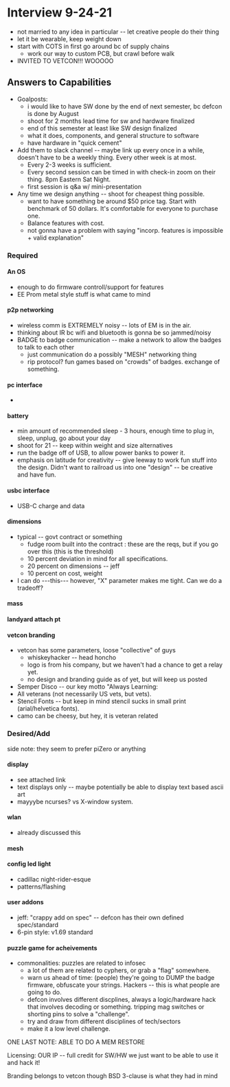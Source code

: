# Interview 9-24-21
* not married to any idea in particular -- let creative people do their thing
* let it be wearable, keep weight down
* start with COTS in first go around bc of supply chains
	* work our way to custom PCB, but crawl before walk
* INVITED TO VETCON!!! WOOOOO

## Answers to Capabilities 
* Goalposts:
	* i would like to have SW done by the end of next semester, bc defcon is done by August
	* shoot for 2 months lead time for sw and hardware finalized
	* end of this semester at least like SW design finalized
	* what it does, components, and general structure to software
	* have hardware in "quick cement"
* Add them to slack channel -- maybe link up every once in a while, doesn't have to be a weekly thing. Every other week is at most.
	* Every 2-3 weeks is sufficient.
	* Every second session can be timed in with check-in zoom on their thing. 8pm Eastern Sat Night.
	* first session is q&a w/ mini-presentation
* Any time we design anything -- shoot for cheapest thing possible.
	* want to have something be around $50 price tag. Start with benchmark of 50 dollars. It's comfortable for everyone to purchase one.
	* Balance features with cost.
	* not gonna have a problem with saying "incorp. features is impossible + valid explanation"

### Required

#### An OS
* enough to do firmware controll/support for features
* EE Prom metal style stuff is what came to mind

#### p2p networking
* wireless comm is EXTREMELY noisy -- lots of EM is in the air.
* thinking about IR bc wifi and bluetooth is gonna be so jammed/noisy
* BADGE to badge communication -- make a network to allow the badges to talk to each other
	* just communication do a possibly  "MESH" networking thing
	* rip protocol? fun games based on "crowds" of badges. exchange of something.

#### pc interface
* 
#### battery
* min amount of recommended sleep - 3 hours, enough time to plug in, sleep, unplug, go about your day
* shoot for 21 -- keep within weight and size alternatives
* run the badge off of USB, to allow power banks to power it.
* emphasis on latitude for creativity -- give leeway to work fun stuff into the design. Didn't want to railroad us into one "design" -- be creative and have fun.
 
#### usbc interface
* USB-C charge and data

#### dimensions
* typical -- govt contract or something
	* fudge room built into the contract : these are the reqs, but if you go over this (this is the threshold)
	* 10 percent deviation in mind for all specifications.
	* 20 percent on dimensions -- jeff
	* 10 percent on cost, weight 
* I can do ---this--- however, "X" parameter makes me tight. Can we do a tradeoff? 
#### mass

#### landyard attach pt

#### vetcon branding
* vetcon has some parameters, loose "collective" of guys
	* whiskeyhacker -- head honcho
	* logo is from his company, but we haven't had a chance to get a relay yet.
	* no design and branding guide as of yet, but will keep us posted
* Semper Disco -- our key motto "Always Learning:
* All veterans (not necessarily US vets, but vets).
* Stencil Fonts -- but keep in mind stencil sucks in small print (arial/helvetica fonts).
* camo can be cheesy, but hey, it is veteran related

### Desired/Add
side note: they seem to prefer piZero or anything 

#### display
* see attached link
* text displays only -- maybe potentially be able to display text based ascii art
* mayyybe ncurses? vs X-window system. 

#### wlan
* already discussed this
#### mesh

#### config led light
* cadillac night-rider-esque
* patterns/flashing 
 
#### user addons
* jeff: "crappy add on spec" -- defcon has their own defined spec/standard
* 6-pin style: v1.69 standard

#### puzzle game for acheivements
* commonalities: puzzles are related to infosec
	* a lot of them are related to cyphers, or grab a "flag" somewhere.
	* warn us ahead of time: (people) they're going to DUMP the badge firmware, obfuscate your strings. Hackers -- this is what people are going to do.
	* defcon involves different discplines, always a logic/hardware hack that involves decoding or something. tripping mag switches or shorting pins to solve a "challenge".
	* try and draw from different disciplines of tech/sectors 
	* make it a low level challenge.

ONE LAST NOTE: ABLE TO DO A MEM RESTORE

Licensing:
OUR IP -- full credit for SW/HW
we just want to be able to use it and hack it!

Branding belongs to vetcon though
BSD 3-clause is what they had in mind
